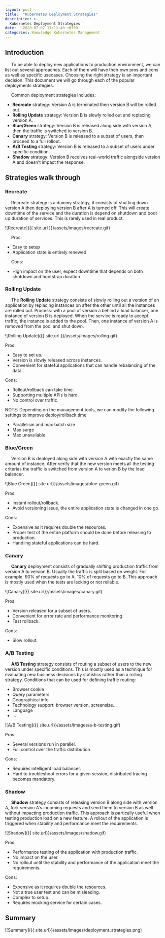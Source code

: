 ```yaml
---
layout: post
title:  "Kubernetes Deployment Strategies"
description: >-
  Kubernetes Deployment Strategies
date:   2020-07-07 17:11:40 +0700
categories: Knowledge Kubernetes Management
---
```


## Introduction

&nbsp;&nbsp;&nbsp;&nbsp;&nbsp;To be able to deploy new applications to production environment, we can list out several approaches. Each of them will have their own pros and cons as well as specific usecases. Choosing the right strategy is an important decision. This document we will go through each of the popular deployments strategies.

&nbsp;&nbsp;&nbsp;&nbsp;&nbsp;Common deployment strategies includes:
- **Recreate** strategy: Version A is terminated then version B will be rolled out.
- **Rolling Update** strategy: Version B is slowly rolled out and replacing version A.
- **Blue/Green** strategy: Version B is released along side with version A, then the traffic is switched to version B.
- **Canary** strategy: Version B is released to a subset of users, then proceed to a full rollout.
- **A/B Testing** strategy: Version B is released to a subset of users under specific condition.
- **Shadow** strategy: Version B receives real-world traffic alongside version A and doesn't impact the response.

## Strategies walk through
### Recreate
&nbsp;&nbsp;&nbsp;&nbsp;&nbsp;Recreate strategy is a dummy strategy, it consists of shutting down version A then deploying version B after A is turned off. This will create downtime of the service and the duration is depend on shutdown and boot up duration of services. This is rarely used in real product.

![Recreate]({{ site.url }}/assets/images/recreate.gif)

&nbsp;&nbsp;&nbsp;&nbsp;&nbsp;Pros:
- Easy to setup
- Application state is entirely renewed

&nbsp;&nbsp;&nbsp;&nbsp;&nbsp;Cons:
- High impact on the user, expect downtime that depends on both shutdown and bootstrap duration

### Rolling Update
&nbsp;&nbsp;&nbsp;&nbsp;&nbsp;The **Rolling Update** strategy consists of slowly rolling out a version of an application by replacing instances on after the other until all the instances are rolled out. Process: with a pool of version a behind a load balancer, one instance of version B is deployed. When the service is ready to accept traffic, the instance is added to the pool. Then, one instance of version A is removed from the pool and shut down.

![Rolling Update]({{ site.url }}/assets/images/rolling.gif)

Pros:
- Easy to set up.
- Version is slowly released across instances.
- Convenient for stateful applications that can handle rebalancing of the data.

Cons:
- Rollout/rollback can take time.
- Supporting multiple APIs is hard.
- No control over traffic.

NOTE: Depending on the management tools, we can modify the following settings to improve deploy/rollback time
- Parallelism and max batch size
- Max surge
- Max unavailable

### Blue/Green
&nbsp;&nbsp;&nbsp;&nbsp;&nbsp;Version B is deployed along side with version A with exactly the same amount of instance. After verify that the new version meets all the testing criterias the traffic is switched from version A to verion B by the load balancer.

![Blue Green]({{ site.url}}/assets/images/blue-green.gif)

Pros:
- Instant rollout/rollback.
- Avoid versioning issue, the entire application state is changed in one go.

Cons:
- Expensive as it requires double the resources.
- Proper test of the entire platform should be done before releasing to production.
- Handling stateful applications can be hard.

### Canary
&nbsp;&nbsp;&nbsp;&nbsp;&nbsp;**Canary** deployment consists of gradually shifting production traffic from version A to version B. Usually the traffic is split based on weight. For example, 90% of requests go to A, 10% of requests go to B.
This approach is mostly used when the tests are lacking or not reliable.

![Canary]({{ site.url}}/assets/images/canary.gif)

Pros:
- Version released for a subset of users.
- Convenient for error rate and performance monitoring.
- Fast rollback.

Cons:
- Slow rollout.

### A/B Testing
&nbsp;&nbsp;&nbsp;&nbsp;&nbsp;**A/B Testing** strategy consists of routing a subset of users to the new version under specific conditions. This is mostly used as a technique for evaluating new business decisions by statistics rather than a rolling strategy.
Conditions that can be used for defining traffic routing:
- Browser cookie
- Query parameters
- Geographical info
- Technology support: browser version, screensize...
- Language
- ...

![A/B Testing]({{ site.url}}/assets/images/a-b-testing.gif)

Pros:
- Several versions run in parallel.
- Full control over the traffic distribution.

Cons:
- Requires intelligent load balancer.
- Hard to troubleshoot errors for a given session, distributed tracing becomes mandatory.

### Shadow
&nbsp;&nbsp;&nbsp;&nbsp;&nbsp;**Shadow** strategy consists of releasing version B along side with version A, fork version A's incoming requests and send them to version B as well without impacting production traffic. This approach is partically useful when testing production load on a new feature. A rollout of the application is triggered when stability and performance meet the requirements.

![Shadow]({{ site.url}}/assets/images/shadow.gif)

Pros:
- Performance testing of the application with production traffic.
- No impact on the user.
- No rollout until the stability and performance of the application meet the requirements.

Cons:
- Expensive as it requires double the resources.
- Not a true user test and can be misleading.
- Complex to setup.
- Requires mocking service for certain cases.

## Summary

![Summary]({{ site.url}}/assets/images/deployment_strategies.png)